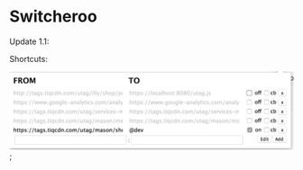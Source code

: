 Switcheroo
==========

Update 1.1:

Shortcuts:

[rule.from]: https://tags.tiqcdn.com/utag/mason/shoemall/prod/utag.js
[rule.to]: @dev
[result]: https://tags.tiqcdn.com/utag/mason/shoemall/dev/utag.js
![example](./img/example.png);
